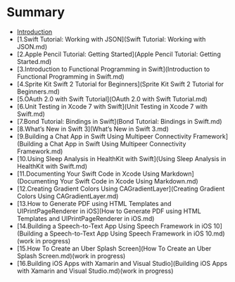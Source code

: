 # Summary

* [Introduction](README.md)
* [1.Swift Tutorial: Working with JSON](Swift Tutorial: Working with JSON.md)
* [2.Apple Pencil Tutorial: Getting Started](Apple Pencil Tutorial: Getting Started.md)
* [3.Introduction to Functional Programming in Swift](Introduction to Functional Programming in Swift.md)
* [4.Sprite Kit Swift 2 Tutorial for Beginners](Sprite Kit Swift 2 Tutorial for Beginners.md)
* [5.OAuth 2.0 with Swift Tutorial](OAuth 2.0 with Swift Tutorial.md)
* [6.Unit Testing in Xcode 7 with Swift](Unit Testing in Xcode 7 with Swift.md)
* [7.Bond Tutorial: Bindings in Swift](Bond Tutorial: Bindings in Swift.md)
* [8.What’s New in Swift 3](What’s New in Swift 3.md)
* [9.Building a Chat App in Swift Using Multipeer Connectivity Framework](Building a Chat App in Swift Using Multipeer Connectivity Framework.md)
* [10.Using Sleep Analysis in HealthKit with Swift](Using Sleep Analysis in HealthKit with Swift.md)
* [11.Documenting Your Swift Code in Xcode Using Markdown](Documenting Your Swift Code in Xcode Using Markdown.md)
* [12.Creating Gradient Colors Using CAGradientLayer](Creating Gradient Colors Using CAGradientLayer.md)
* [13.How to Generate PDF using HTML Templates and UIPrintPageRenderer in iOS](How to Generate PDF using HTML Templates and UIPrintPageRenderer in iOS.md)
* [14.Building a Speech-to-Text App Using Speech Framework in iOS 10](Building a Speech-to-Text App Using Speech Framework in iOS 10.md)(work in progress)
* [15.How To Create an Uber Splash Screen](How To Create an Uber Splash Screen.md)(work in progress)
* [16.Building iOS Apps with Xamarin and Visual Studio](Building iOS Apps with Xamarin and Visual Studio.md)(work in progress)
